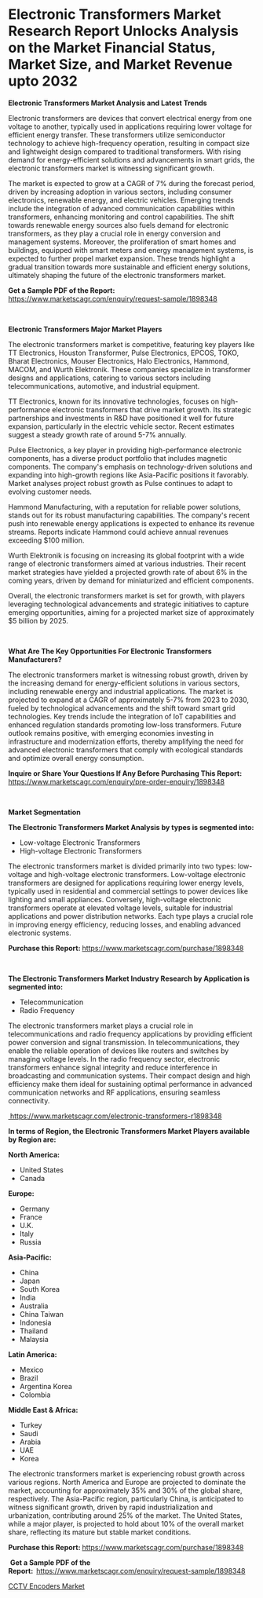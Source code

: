 <p><h1>Electronic Transformers Market Research Report Unlocks Analysis on the Market Financial Status, Market Size, and Market Revenue upto 2032</h1></p><p><strong>Electronic Transformers Market Analysis and Latest Trends</strong></p>
<p><p>Electronic transformers are devices that convert electrical energy from one voltage to another, typically used in applications requiring lower voltage for efficient energy transfer. These transformers utilize semiconductor technology to achieve high-frequency operation, resulting in compact size and lightweight design compared to traditional transformers. With rising demand for energy-efficient solutions and advancements in smart grids, the electronic transformers market is witnessing significant growth.</p><p>The market is expected to grow at a CAGR of 7% during the forecast period, driven by increasing adoption in various sectors, including consumer electronics, renewable energy, and electric vehicles. Emerging trends include the integration of advanced communication capabilities within transformers, enhancing monitoring and control capabilities. The shift towards renewable energy sources also fuels demand for electronic transformers, as they play a crucial role in energy conversion and management systems. Moreover, the proliferation of smart homes and buildings, equipped with smart meters and energy management systems, is expected to further propel market expansion. These trends highlight a gradual transition towards more sustainable and efficient energy solutions, ultimately shaping the future of the electronic transformers market.</p></p>
<p><strong>Get a Sample PDF of the Report:&nbsp;</strong> <a href="https://www.marketscagr.com/enquiry/request-sample/1898348?utm_campaign=2460&utm_medium=2&utm_source=Github&utm_content=ia&utm_term=12022025&utm_id=electronic-transformers">https://www.marketscagr.com/enquiry/request-sample/1898348</a></p>
<p>&nbsp;</p>
<p><strong>Electronic Transformers Major Market Players</strong></p>
<p><p>The electronic transformers market is competitive, featuring key players like TT Electronics, Houston Transformer, Pulse Electronics, EPCOS, TOKO, Bharat Electronics, Mouser Electronics, Halo Electronics, Hammond, MACOM, and Wurth Elektronik. These companies specialize in transformer designs and applications, catering to various sectors including telecommunications, automotive, and industrial equipment.</p><p>TT Electronics, known for its innovative technologies, focuses on high-performance electronic transformers that drive market growth. Its strategic partnerships and investments in R&D have positioned it well for future expansion, particularly in the electric vehicle sector. Recent estimates suggest a steady growth rate of around 5-7% annually.</p><p>Pulse Electronics, a key player in providing high-performance electronic components, has a diverse product portfolio that includes magnetic components. The company's emphasis on technology-driven solutions and expanding into high-growth regions like Asia-Pacific positions it favorably. Market analyses project robust growth as Pulse continues to adapt to evolving customer needs.</p><p>Hammond Manufacturing, with a reputation for reliable power solutions, stands out for its robust manufacturing capabilities. The company's recent push into renewable energy applications is expected to enhance its revenue streams. Reports indicate Hammond could achieve annual revenues exceeding $100 million.</p><p>Wurth Elektronik is focusing on increasing its global footprint with a wide range of electronic transformers aimed at various industries. Their recent market strategies have yielded a projected growth rate of about 6% in the coming years, driven by demand for miniaturized and efficient components.</p><p>Overall, the electronic transformers market is set for growth, with players leveraging technological advancements and strategic initiatives to capture emerging opportunities, aiming for a projected market size of approximately $5 billion by 2025.</p></p>
<p>&nbsp;</p>
<p><strong>What Are The Key Opportunities For Electronic Transformers Manufacturers?</strong></p>
<p><p>The electronic transformers market is witnessing robust growth, driven by the increasing demand for energy-efficient solutions in various sectors, including renewable energy and industrial applications. The market is projected to expand at a CAGR of approximately 5-7% from 2023 to 2030, fueled by technological advancements and the shift toward smart grid technologies. Key trends include the integration of IoT capabilities and enhanced regulation standards promoting low-loss transformers. Future outlook remains positive, with emerging economies investing in infrastructure and modernization efforts, thereby amplifying the need for advanced electronic transformers that comply with ecological standards and optimize overall energy consumption.</p></p>
<p><strong>Inquire or Share Your Questions If Any Before Purchasing This Report:</strong> <a href="https://www.marketscagr.com/enquiry/pre-order-enquiry/1898348?utm_campaign=2460&utm_medium=2&utm_source=Github&utm_content=ia&utm_term=12022025&utm_id=electronic-transformers">https://www.marketscagr.com/enquiry/pre-order-enquiry/1898348</a></p>
<p>&nbsp;</p>
<p><strong>Market Segmentation</strong></p>
<p><strong>The Electronic Transformers Market Analysis by types is segmented into:</strong></p>
<p><ul><li>Low-voltage Electronic Transformers</li><li>High-voltage Electronic Transformers</li></ul></p>
<p><p>The electronic transformers market is divided primarily into two types: low-voltage and high-voltage electronic transformers. Low-voltage electronic transformers are designed for applications requiring lower energy levels, typically used in residential and commercial settings to power devices like lighting and small appliances. Conversely, high-voltage electronic transformers operate at elevated voltage levels, suitable for industrial applications and power distribution networks. Each type plays a crucial role in improving energy efficiency, reducing losses, and enabling advanced electronic systems.</p></p>
<p><strong>Purchase this Report:&nbsp;</strong><a href="https://www.marketscagr.com/purchase/1898348?utm_campaign=2460&utm_medium=2&utm_source=Github&utm_content=ia&utm_term=12022025&utm_id=electronic-transformers">https://www.marketscagr.com/purchase/1898348</a></p>
<p>&nbsp;</p>
<p><strong>The Electronic Transformers Market Industry Research by Application is segmented into:</strong></p>
<p><ul><li>Telecommunication</li><li>Radio Frequency</li></ul></p>
<p><p>The electronic transformers market plays a crucial role in telecommunications and radio frequency applications by providing efficient power conversion and signal transmission. In telecommunications, they enable the reliable operation of devices like routers and switches by managing voltage levels. In the radio frequency sector, electronic transformers enhance signal integrity and reduce interference in broadcasting and communication systems. Their compact design and high efficiency make them ideal for sustaining optimal performance in advanced communication networks and RF applications, ensuring seamless connectivity.</p></p>
<p><a href="https://www.marketscagr.com/electronic-transformers-r1898348?utm_campaign=2460&utm_medium=2&utm_source=Github&utm_content=ia&utm_term=12022025&utm_id=electronic-transformers">&nbsp;https://www.marketscagr.com/electronic-transformers-r1898348</a></p>
<p><strong>In terms of Region, the Electronic Transformers Market Players available by Region are:</strong></p>
<p>
    <p> <strong> North America: </strong>
        <ul>
            <li>United States</li>
            <li>Canada</li>
        </ul>
        </p> 
    <p> <strong> Europe: </strong>
        <ul>
            <li>Germany</li>
            <li>France</li>
            <li>U.K.</li>
            <li>Italy</li>
            <li>Russia</li>
        </ul>
        </p> 
    <p> <strong> Asia-Pacific: </strong>
        <ul>
            <li>China</li>
            <li>Japan</li>
            <li>South Korea</li>
            <li>India</li>
            <li>Australia</li>
            <li>China Taiwan</li>
            <li>Indonesia</li>
            <li>Thailand</li>
            <li>Malaysia</li>
        </ul>
        </p> 
    <p> <strong> Latin America: </strong>
        <ul>
            <li>Mexico</li>
            <li>Brazil</li>
            <li>Argentina Korea</li>
            <li>Colombia</li>
        </ul>
        </p> 
    <p> <strong> Middle East & Africa: </strong>
        <ul>
            <li>Turkey</li>
            <li>Saudi</li>
            <li>Arabia</li>
            <li>UAE</li>
            <li>Korea</li>
        </ul>
    </p>
    </p>
<p><p>The electronic transformers market is experiencing robust growth across various regions. North America and Europe are projected to dominate the market, accounting for approximately 35% and 30% of the global share, respectively. The Asia-Pacific region, particularly China, is anticipated to witness significant growth, driven by rapid industrialization and urbanization, contributing around 25% of the market. The United States, while a major player, is projected to hold about 10% of the overall market share, reflecting its mature but stable market conditions.</p></p>
<p><strong>Purchase this Report: </strong><a href="https://www.marketscagr.com/purchase/1898348?utm_campaign=2460&utm_medium=2&utm_source=Github&utm_content=ia&utm_term=12022025&utm_id=electronic-transformers">https://www.marketscagr.com/purchase/1898348</a></p>
<p>&nbsp;<strong>Get a Sample PDF of the Report:&nbsp;&nbsp;</strong><a href="https://www.marketscagr.com/enquiry/request-sample/1898348?utm_campaign=2460&utm_medium=2&utm_source=Github&utm_content=ia&utm_term=12022025&utm_id=electronic-transformers">https://www.marketscagr.com/enquiry/request-sample/1898348</a></p>
<p><strong></strong></p>
<p><p><a href="https://github.com/lvaill871987/Market-Research-Report-List-1/blob/main/cctv-encoders-market.md?utm_campaign=2460&utm_medium=2&utm_source=Github&utm_content=ia&utm_term=12022025&utm_id=electronic-transformers">CCTV Encoders Market</a></p></p>
